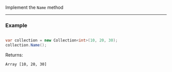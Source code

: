 Implement the `Name` method

---

### Example

```csharp

var collection = new Collection<int>(10, 20, 30);
collection.Name();

```

Returns:

```
Array [10, 20, 30]
```

